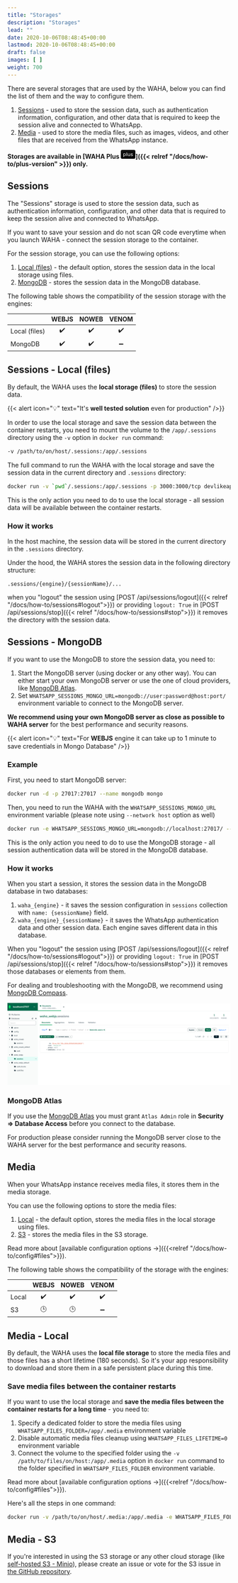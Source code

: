 ```yaml
---
title: "Storages"
description: "Storages"
lead: ""
date: 2020-10-06T08:48:45+00:00
lastmod: 2020-10-06T08:48:45+00:00
draft: false
images: [ ]
weight: 700
---
```

There are several storages that are used by the WAHA, below you can find the list of them and the way to configure them.
1. [Sessions](#sessions) - used to store the session data, such as authentication information, configuration, and other data that is required to keep the session alive and connected to WhatsApp.
2. [Media](#media) - used to store the media files, such as images, videos, and other files that are received from the WhatsApp instance.

<b>Storages are available in [WAHA Plus ![](/images/versions/plus.png)]({{< relref "/docs/how-to/plus-version" >}}) only.</b>

## Sessions
The "Sessions" storage is used to store the session data, such as authentication information, configuration,
and other data that is required to keep the session alive and connected to WhatsApp.

If you want to save your session and do not scan QR code everytime when you launch WAHA -
connect the session storage to the container.

For the session storage, you can use the following options:
1. [Local (files)](#local-files) - the default option, stores the session data in the local storage using files.
2. [MongoDB](#mongodb) - stores the session data in the MongoDB database.

The following table shows the compatibility of the session storage with the engines:

|               | WEBJS | NOWEB | VENOM |
|---------------|:-----:|:-----:|:-----:|
| Local (files) |  ✔️   |  ✔️   |  ✔️   |
| MongoDB       |  ✔️   |  ✔️   |   ➖   |

## Sessions - Local (files)
By default, the WAHA uses the **local storage (files)** to store the session data.

{{< alert icon="💡" text="It's <b>well tested solution</b> even for production" />}}

In order to use the local storage and save the session data between the container restarts,
you need to mount the volume to the `/app/.sessions` directory using the `-v` option in `docker run` command:

```bash
-v /path/to/on/host/.sessions:/app/.sessions
```

The full command to run the WAHA with the local storage and save the session data
in the current directory and `.sessions` directory:
```bash
docker run -v `pwd`/.sessions:/app/.sessions -p 3000:3000/tcp devlikeapro/whatsapp-http-api-plus
```
This is the only action you need to do to use the local storage - all session data will be available between the container restarts.

### How it works
In the host machine, the session data will be stored in the current directory in the `.sessions` directory.

Under the hood, the WAHA stores the session data in the following directory structure:
```
.sessions/{engine}/{sessionName}/...
```
when you "logout" the session using [POST /api/sessions/logout]({{< relref "/docs/how-to/sessions#logout">}}) or providing `logout: True` in [POST /api/sessions/stop]({{< relref "/docs/how-to/sessions#stop">}})
it removes the directory with the session data.


## Sessions - MongoDB
If you want to use the MongoDB to store the session data, you need to:
1. Start the MongoDB server (using docker or any other way). You can either start your own MongoDB server or use the one of cloud providers, like [MongoDB Atlas](https://www.mongodb.com/atlas/database).
2. Set `WHATSAPP_SESSIONS_MONGO_URL=mongodb://user:password@host:port/` environment variable to connect to the MongoDB server.


**We recommend using your own MongoDB server as close as possible to WAHA server** for the best performance and security reasons.

{{< alert icon="💡" text="For <b>WEBJS</b> engine it can take up to 1 minute to save credentials in Mongo Database" />}}

### Example
First, you need to start MongoDB server:
```bash
docker run -d -p 27017:27017 --name mongodb mongo
```

Then, you need to run the WAHA with the `WHATSAPP_SESSIONS_MONGO_URL` environment variable (please note using `--network host` option as well)
```bash
docker run -e WHATSAPP_SESSIONS_MONGO_URL=mongodb://localhost:27017/ --network host devlikeapro/whatsapp-http-api-plus
```

This is the only action you need to do to use the MongoDB storage -
all session authentication data will be stored in the MongoDB database.

### How it works
When you start a session, it stores the session data in the MongoDB database in two databases:
1. `waha_{engine}` - it saves the session configuration in `sessions` collection with `name: {sessionName}` field.
2. `waha_{engine}_{sessionName}` - it saves the WhatsApp authentication data and other session data. Each engine saves different data in this database.

When you "logout" the session using [POST /api/sessions/logout]({{< relref "/docs/how-to/sessions#logout">}}) or providing `logout: True` in [POST /api/sessions/stop]({{< relref "/docs/how-to/sessions#stop">}}) it removes those databases or elements from them.

For dealing and troubleshooting with the MongoDB, we recommend using [MongoDB Compass](https://www.mongodb.com/products/tools/compass).

![](waha-mongodb.png)

### MongoDB Atlas
If you use the [MongoDB Atlas](https://www.mongodb.com/atlas/database) you must grant
`Atlas Admin` role in **Security => Database Access** before you connect to the database.

For production please consider running the MongoDB server close to the WAHA server for the best performance and security reasons.

## Media
When your WhatsApp instance receives media files, it stores them in the media storage.

You can use the following options to store the media files:
1. [Local](#local) - the default option, stores the media files in the local storage using files.
2. [S3](#s3) - stores the media files in the S3 storage.

Read more about [available configuration options ->]({{<relref "/docs/how-to/config#files">}}).

The following table shows the compatibility of the storage with the engines:

|       | WEBJS | NOWEB | VENOM |
|-------|:-----:|:-----:|:-----:|
| Local |  ✔️   |  ✔️   |  ✔️   |
| S3    |  🕒   |  🕒   |   ➖   |

## Media - Local
By default, the WAHA uses the **local file storage** to store the media files and those files has a short lifetime (180 seconds).
So it's your app responsibility to download and store them in a safe persistent place during this time.

### Save media files between the container restarts
If you want to use the local storage and **save the media files between the container restarts for a long time** - you need to:
1. Specify a dedicated folder to store the media files using `WHATSAPP_FILES_FOLDER=/app/.media` environment variable
2. Disable automatic media files cleanup using `WHATSAPP_FILES_LIFETIME=0` environment variable
3. Connect the volume to the specified folder using the `-v /path/to/files/on/host:/app/.media` option in `docker run` command to the folder specified in `WHATSAPP_FILES_FOLDER` environment variable.

Read more about [available configuration options ->]({{<relref "/docs/how-to/config#files">}}).

Here's all the steps in one command:
```bash
docker run -v /path/to/on/host/.media:/app/.media -e WHATSAPP_FILES_FOLDER=/app/.media -e WHATSAPP_FILES_LIFETIME=0 -p 3000:3000/tcp devlikeapro/whatsapp-http-api-plus
```

## Media - S3
If you're interested in using the S3 storage or any other cloud storage (like [self-hosted S3 - Minio](https://min.io/)),
please create an issue or vote for the S3 issue in [the GitHub repository](https://github.com/devlikeapro/whatsapp-http-api/issues?q=is%3Aissue+is%3Aopen+S3).
